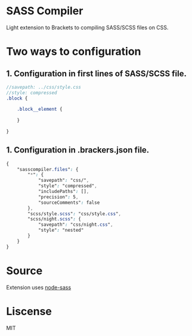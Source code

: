 # SASS Compiler
Light extension to Brackets to compiling SASS/SCSS files on CSS.

# Two ways to configuration

## 1. Configuration in first lines of SASS/SCSS file.
```scss
//savepath: ../css/style.css
//style: compressed
.block {
    
    .block__element {
        
    }
    
}
```

## 1. Configuration in .brackers.json file.
```scss
{
	"sasscompiler.files": {
		"*": {
			"savepath": "css/",
			"style": "compressed",
			"includePaths": [],
			"precision": 5,
			"sourceComments": false
		},
		"scss/style.scss": "css/style.css",
		"scss/night.scss": {
		    "savepath": "css/night.css",
			"style": "nested"
		}
	}
}
```

# Source
Extension uses [node-sass](https://github.com/sass/node-sass)

# Liscense
MIT
